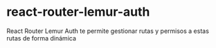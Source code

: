 # react-router-lemur-auth
React Router Lemur Auth te permite gestionar rutas y permisos a estas rutas de forma dinámica
